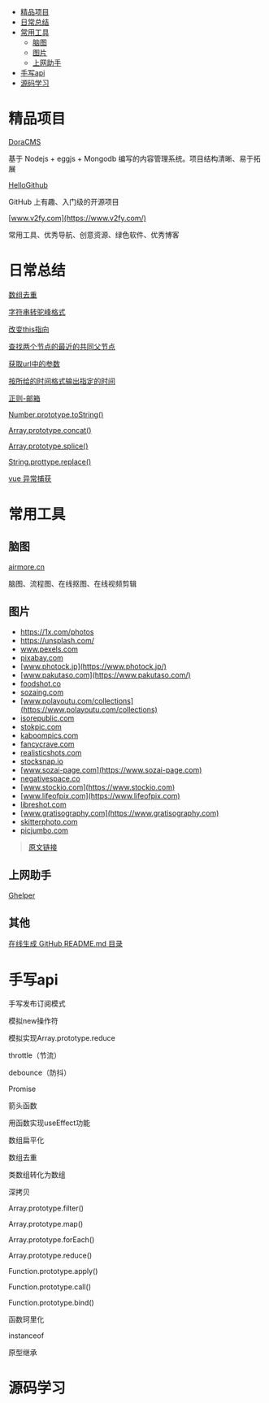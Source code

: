  * [精品项目](#精品项目)
 * [日常总结](#日常总结)
 * [常用工具](#常用工具)
    * [脑图](#脑图)
    * [图片](#图片)
    * [上网助手](#上网助手)
 * [手写api](#手写api)
 * [源码学习](#源码学习)
# 精品项目

[DoraCMS](https://github.com/doramart/DoraCMS)

基于 Nodejs + eggjs + Mongodb 编写的内容管理系统。项目结构清晰、易于拓展

[HelloGithub](https://github.com/521xueweihan/HelloGitHub)

GitHub 上有趣、入门级的开源项目

[www.v2fy.com](https://www.v2fy.com/)

常用工具、优秀导航、创意资源、绿色软件、优秀博客

# 日常总结

[数组去重](docs/Code/README.md#数组去重)

[字符串转驼峰格式](docs/Code/README.md#字符串转驼峰格式)

[改变this指向](docs/Code/README.md#改变this指向)

[查找两个节点的最近的共同父节点](docs/Code/README.md#查找两个节点的最近的共同父节点)

[获取url中的参数](docs/Code/README.md#获取url中的参数)

[按所给的时间格式输出指定的时间](docs/Code/README.md#按所给的时间格式输出指定的时间)

[正则-邮箱](docs/RegEx/README.md#isAvailableEmail)

[Number.prototype.toString()](docs/Code/number_tostring.md)

[Array.prototype.concat()](docs/Code/array_concat.md)

[Array.prototype.splice()](docs/Code/array_splice.md)

[String.prottype.replace()](docs/Code/string_replace.md)

[vue 异常捕获](docs/Vue/errorHander.md)

# 常用工具

## 脑图

[airmore.cn](https://airmore.cn)

脑图、流程图、在线抠图、在线视频剪辑

## 图片

- https://1x.com/photos
- https://unsplash.com/
- www.pexels.com
- [pixabay.com](https://pixabay.com/)
- [www.photock.jp](https://www.photock.jp/)
- [www.pakutaso.com](https://www.pakutaso.com/)
- [foodshot.co](https://foodshot.co)
- [sozaing.com](https://sozaing.com)
- [www.polayoutu.com/collections](https://www.polayoutu.com/collections)
- [isorepublic.com](https://isorepublic.com)
- [stokpic.com](https://stokpic.com)
- [kaboompics.com](https://kaboompics.com)
- [fancycrave.com](https://fancycrave.com)
- [realisticshots.com](https://realisticshots.com)
- [stocksnap.io](https://stocksnap.io)
- [www.sozai-page.com](https://www.sozai-page.com)
- [negativespace.co](https://negativespace.co)
- [www.stockio.com](https://www.stockio.com)
- [www.lifeofpix.com](https://www.lifeofpix.com)
- [libreshot.com](https://libreshot.com)
- [www.gratisography.com](https://www.gratisography.com)
- [skitterphoto.com](https://skitterphoto.com)
- [picjumbo.com](https://picjumbo.com)

> [原文链接](https://juejin.cn/post/6844904104150433799)

## 上网助手

[Ghelper](http://googlehelper.net/)

## 其他

[在线生成 GitHub README.md 目录](https://sleepeatcode.com/ghtoc)


# 手写api

手写发布订阅模式

模拟new操作符

模拟实现Array.prototype.reduce

throttle（节流）

debounce（防抖）

Promise

箭头函数

用函数实现useEffect功能

数组扁平化

数组去重

类数组转化为数组

深拷贝

Array.prototype.filter()

Array.prototype.map()

Array.prototype.forEach()

Array.prototype.reduce()

Function.prototype.apply()

Function.prototype.call()

Function.prototype.bind()

函数珂里化

instanceof

原型继承

# 源码学习
